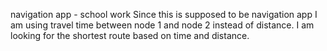navigation app - school work
Since this is supposed to be navigation app I am using travel time between node 1 and node 2 instead of distance. I am looking for the shortest route based on time and distance.
